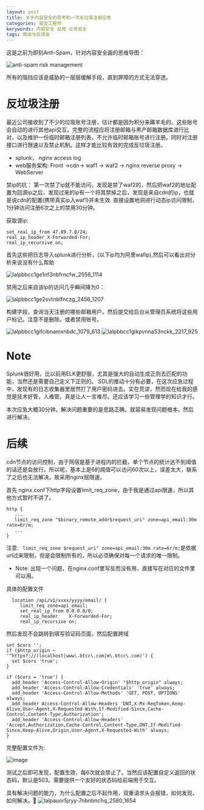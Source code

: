 ```yaml
---
layout: post
title: 关于内容安全的思考和一次反垃圾注册应急
categories: 安全工程师
kerywords: 内容安全 反爬 业务安全
tags: 爬虫与反爬虫
---
```


这是之前为即刻Anti-Spam，针对内容安全画的思维导图：

![anti-spam risk management](https://img.iami.xyz/images/42406784-1b72ad54-81e1-11e8-898d-dcf520f8dbfd.png)

所有的阻挡应该是威胁的一层层缓解手段，直到屏障的方式无法穿透。


# 反垃圾注册
最近公司接收到了不少的垃圾账号注册，估计都是因为积分来薅羊毛的。这些账号会自动的进行其他api交互。完整的流程应将注册邮箱与黑产邮箱数据库进行比对，以及维护一份临时邮箱注册列表，不允许临时邮箱账号进行注册。同时对注册接口进行限速以及禁止机制。这样才能比较有效的完成反垃圾注册。

* splunk， nginx access log
* web服务架构:  Front ->cdn->  waf1 -> waf2 -> nginx reverse proxy -> WebServer

禁ip的坑： 第一次禁了ip就不能访问，发现是禁了waf2的，然后把waf2的地址配置为回源ip之后，发现过来的ip有一个将其禁掉之后，发现是来自cdn的ip，也就是说cdn的配置(携带真实ip入waf1)并未生效. 直接设置地洞进行动态ip访问限制，1分钟访问注册6次之上的禁用30分钟。

获取源ip:
```nginx
set_real_ip_from 47.89.7.0/24;
real_ip_header X-Forwarded-For;
real_ip_recursive on;
```

首先这些把日志导入splunk进行分析，(以下ip均为阿里wafip),然后可以看出对分析来说没有什么帮助

![lalpbbcc1ge1nf3nbfrncfw_2556_1114](https://img.iami.xyz/images/42406795-816fb7e6-81e1-11e8-9dd1-f7c034fca9c6.png)

禁用之后来自该Ip的访问几乎瞬间降为0：

![lalpbbcc1ge2svtnblfnczg_2456_1207](https://img.iami.xyz/images/42406799-89b5632e-81e1-11e8-809e-8a5c11dd63a9.png)

构建字段，查询当天注册的哪些邮箱用户。然后提交给后台从管理员系统将这些用户标记。注意不是删除。或者禁用账号。

![lalpbbcc1gifcibnamxnbdc_1079_613](https://img.iami.xyz/images/42406809-e035d2a6-81e1-11e8-8258-3c1b63d82004.png)
![lalpbbcc1gikpvnna53nckk_2217_925](https://img.iami.xyz/images/42406811-e18e5ed4-81e1-11e8-84f2-565fb9d8c3aa.png)

# Note
Splunk很好用，比以前用ELK更舒服，尤其是强大的自动生成正则去匹配的功能，当然还是需要自己定义下正则的。
SDL的推动十分有必要，在这次应急过程中，发现有的日志收集器里居然打了用户密码进去。实在荒谬，然而现在给我的感觉是技术好管，人难管。真是让人一言难尽。还应该学习一些管理学的知识才行。

本次应急大概30分钟。解决问题重要的是思路正确。就容易发现问题根本，然后进行解决。

# 后续

cdn节点的访问控制，由于网宿是基于进程内的拦截，单个节点的统计达不到阈值的话还是会放行。所以呢，基本上是6的阈值可以访问60次以上，误差太大，联系了之后也无法解决。故采用nginx层限速。

首先 nginx.conf下http字段设置limit_req_zone，由于我是通过api限速，所以其他方式暂时不讲了。

```nginx
http {
   ...
   limit_req_zone "$binary_remote_addr$request_uri" zone=api_email:30m rate=6r/m;
   ...
}
```
注意: ` limit_req_zone $request_uri" zone=api_email:30m rate=6r/m;`是依据url过来限制，但是会限制所有的，所以必须确保对每一个请求的唯一限制。



* Note: 出现一个问题，在nginx.conf里写反而没有用，直接写在对应的文件里可以用。



具体的配置文件
``` nginx
  location /api/v1/xxxx/yyyy/email/ {
     limit_req zone=api_email;
     set_real_ip_from 0.0.0.0/0;
     real_ip_header    X-Forwarded-For;
     real_ip_recursive on;
```

然后发现不会跳转到填写验证码页面，然后配置跨域

```nginx
set $cors '';
if ($http_origin ~ '^https?://(localhost|www\.btcc\.com|m\.btcc\.com)') {
  set $cors 'true';
}

if ($cors = 'true') {
  add_header 'Access-Control-Allow-Origin' "$http_origin" always;
  add_header 'Access-Control-Allow-Credentials' 'true' always;
  add_header 'Access-Control-Allow-Methods' 'GET, POST, OPTIONS' always;
  add_header Access-Control-Allow-Headers 'DNT,X-Mx-ReqToken,Keep-Alive,User-Agent,X-Requested-With,If-Modified-Since,Cache-Control,Content-Type,Authorization';
  add_header 'Access-Control-Allow-Headers' 'Accept,Authorization,Cache-Control,Content-Type,DNT,If-Modified-Since,Keep-Alive,Origin,User-Agent,X-Requested-With' always;
}

```

完整配置文件为:

![image](https://img.iami.xyz/images/42438569-f2301b6c-8392-11e8-872f-7c4c80d58809.png)


测试之后即可发现，配置生效，每6次就会禁止了。当然应该配置自定义返回的状态码，默认是503。需要提供一个友好的状态码给前端用于交互。

具有解决问题的能力，为什么配置之后不起作用，双重请求头会报错，如何发现，如何解决。👀
![lalpauor5jryy-7nbnbnchq_2580_1654](https://img.iami.xyz/images/47093786-7c5b9100-d25c-11e8-88fa-f97c50b980a2.png)
